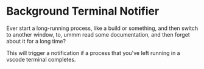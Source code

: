 Background Terminal Notifier
============================

Ever start a long-running process, like a build or something, and then switch to another window, to, ummm read some documentation, and then forget about it for a long time?

This will trigger a notification if a process that you've left running in a vscode terminal completes.
